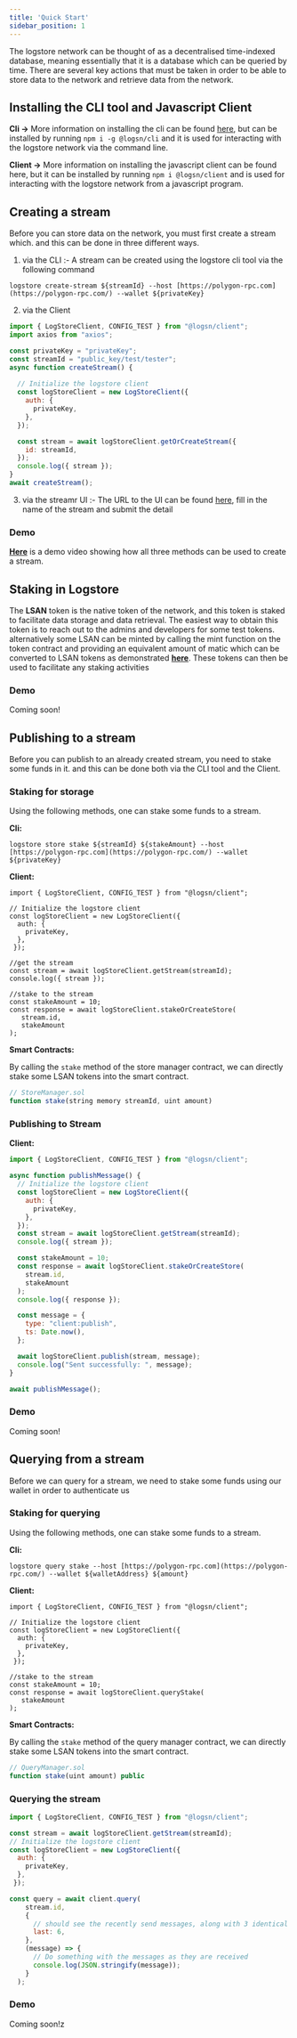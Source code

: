 ```yaml
---
title: 'Quick Start'
sidebar_position: 1
---
```


The logstore network can be thought of as a decentralised time-indexed database, meaning essentially that it is a database which can be queried by time. There are several key actions that must be taken in order to be able to store data to the network and retrieve data from the network.

## **Installing the CLI tool and Javascript Client**

**Cli →** More information on installing the cli can be found [here](https://docs.logstore.usher.so/network/cli/getting-started), but can be installed by running ``npm i -g @logsn/cli``  and it is used for interacting with the logstore network via the command line.

**Client →** More information on installing the javascript client can be found here, but it can be installed by running `npm i @logsn/client`  and is used for interacting with the logstore network from a javascript program.

## Creating a stream

Before you can store data on the network, you must first create a stream which. and this can be done in three different ways.

1) via the CLI :- A stream can be created using the logstore cli tool via the following command

`logstore create-stream ${streamId} --host [https://polygon-rpc.com](https://polygon-rpc.com/) --wallet ${privateKey}`

2) via the Client

```jsx
import { LogStoreClient, CONFIG_TEST } from "@logsn/client";
import axios from "axios";

const privateKey = "privateKey";
const streamId = "public_key/test/tester";
async function createStream() {
  
  // Initialize the logstore client
  const logStoreClient = new LogStoreClient({
    auth: {
      privateKey,
    },
  });

  const stream = await logStoreClient.getOrCreateStream({
    id: streamId,
  });
  console.log({ stream });
}
await createStream();
```

3) via the streamr UI :- The URL to the UI can be found [here](https://streamr.network/hub/streams/new), fill in the name of the stream and submit the detail

### **Demo**

**[Here](https://www.loom.com/share/628387eb4480479c801da3785d3468ef?sid=7c22f149-d1ff-40e3-a920-2ebcdb371041)** is a demo video showing how all three methods can be used to create a stream.

## Staking in Logstore

The **LSAN** token is the native token of the network, and this token is staked to facilitate data storage and data retrieval. The easiest way to obtain this token is to reach out to the admins and developers for some test tokens.
alternatively some LSAN can be minted by calling the mint function on the token contract and providing an equivalent amount of matic which can be converted to LSAN tokens as demonstrated **[here](https://docs.logstore.usher.so/network/cli/mint-lsan)**. These tokens can then be used to facilitate any staking activities

### **Demo**

Coming soon!

## Publishing to a stream

Before you can publish to an already created stream, you need to stake some funds in it. and this can be done both via the CLI tool and the Client.

### Staking for storage

Using the following methods, one can stake some funds to a stream.

**Cli:** 

`logstore store stake ${streamId} ${stakeAmount} --host [https://polygon-rpc.com](https://polygon-rpc.com/) --wallet ${privateKey}`

**Client:**

```
import { LogStoreClient, CONFIG_TEST } from "@logsn/client";

// Initialize the logstore client
const logStoreClient = new LogStoreClient({
  auth: {
    privateKey,
  },
 });

//get the stream
const stream = await logStoreClient.getStream(streamId);
console.log({ stream });

//stake to the stream
const stakeAmount = 10;
const response = await logStoreClient.stakeOrCreateStore(
   stream.id,
   stakeAmount
);
```

**Smart Contracts:**

By calling the `stake` method of the store manager contract, we can directly stake some LSAN tokens into the smart contract.

```jsx
// StoreManager.sol
function stake(string memory streamId, uint amount)
```

### Publishing to Stream

**Client:**

```jsx
import { LogStoreClient, CONFIG_TEST } from "@logsn/client";

async function publishMessage() {
  // Initialize the logstore client
  const logStoreClient = new LogStoreClient({
    auth: {
      privateKey,
    },
  });
  const stream = await logStoreClient.getStream(streamId);
  console.log({ stream });

  const stakeAmount = 10;
  const response = await logStoreClient.stakeOrCreateStore(
    stream.id,
    stakeAmount
  );
  console.log({ response });

  const message = {
    type: "client:publish",
    ts: Date.now(),
  };

  await logStoreClient.publish(stream, message);
  console.log("Sent successfully: ", message);
}

await publishMessage();
```

### **Demo**

Coming soon!

## Querying from a stream

Before we can query for a stream, we need to stake some funds using our wallet in order to authenticate us

### Staking for querying

Using the following methods, one can stake some funds to a stream.

**Cli:** 

`logstore query stake --host [https://polygon-rpc.com](https://polygon-rpc.com/) --wallet ${walletAddress} ${amount}`

**Client:** 

```
import { LogStoreClient, CONFIG_TEST } from "@logsn/client";

// Initialize the logstore client
const logStoreClient = new LogStoreClient({
  auth: {
    privateKey,
  },
 });

//stake to the stream
const stakeAmount = 10;
const response = await logStoreClient.queryStake(
   stakeAmount
);
```

**Smart Contracts:**

By calling the `stake` method of the query manager contract, we can directly stake some LSAN tokens into the smart contract.

```jsx
// QueryManager.sol
function stake(uint amount) public
```

### **Querying the stream**

```jsx
import { LogStoreClient, CONFIG_TEST } from "@logsn/client";

const stream = await logStoreClient.getStream(streamId);
// Initialize the logstore client
const logStoreClient = new LogStoreClient({
  auth: {
    privateKey,
  },
 });

const query = await client.query(
    stream.id,
    {
      // should see the recently send messages, along with 3 identical ones from storage
      last: 6,
    },
    (message) => {
      // Do something with the messages as they are received
      console.log(JSON.stringify(message));
    }
  );
```

### **Demo**

Coming soon!z